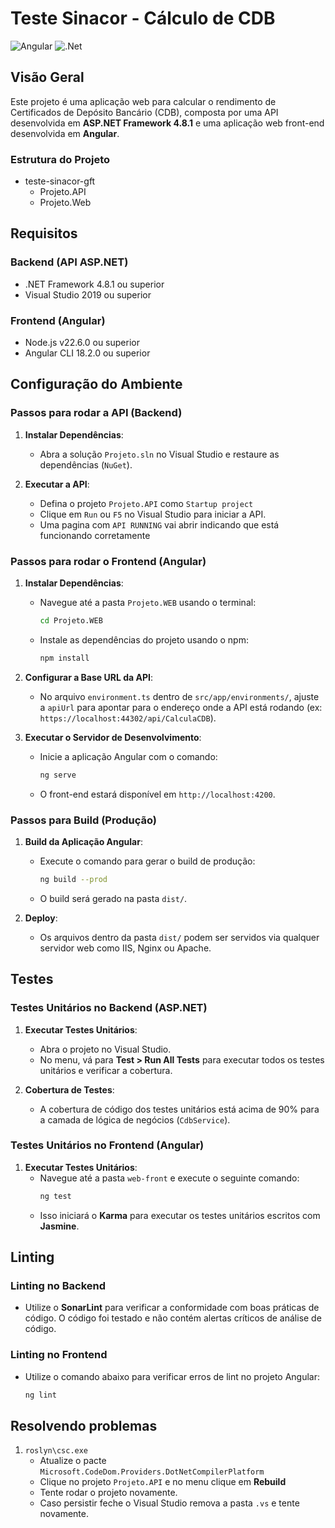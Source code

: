 # Teste Sinacor - Cálculo de CDB

![Angular](https://img.shields.io/badge/angular-%23DD0031.svg?style=for-the-badge&logo=angular&logoColor=white)
![.Net](https://img.shields.io/badge/.NET-5C2D91?style=for-the-badge&logo=.net&logoColor=white)

## Visão Geral

Este projeto é uma aplicação web para calcular o rendimento de Certificados de Depósito Bancário (CDB), composta por uma API desenvolvida em **ASP.NET Framework 4.8.1** e uma aplicação web front-end desenvolvida em **Angular**.

### Estrutura do Projeto

- teste-sinacor-gft
	- Projeto.API
	- Projeto.Web

	
## Requisitos

### Backend (API ASP.NET)

- .NET Framework 4.8.1 ou superior
- Visual Studio 2019 ou superior

### Frontend (Angular)

- Node.js v22.6.0 ou superior
- Angular CLI 18.2.0 ou superior

## Configuração do Ambiente

### Passos para rodar a API (Backend)

1. **Instalar Dependências**:
   - Abra a solução `Projeto.sln` no Visual Studio e restaure as dependências (`NuGet`).

2. **Executar a API**:
   - Defina o projeto `Projeto.API` como `Startup project`
   - Clique em `Run` ou `F5` no Visual Studio para iniciar a API.
   - Uma pagina com `API RUNNING` vai abrir indicando que está funcionando corretamente

### Passos para rodar o Frontend (Angular)

1. **Instalar Dependências**:
   - Navegue até a pasta `Projeto.WEB` usando o terminal:
     ```bash
     cd Projeto.WEB
     ```
   - Instale as dependências do projeto usando o npm:
     ```bash
     npm install
     ```

2. **Configurar a Base URL da API**:
   - No arquivo `environment.ts` dentro de `src/app/environments/`, ajuste a `apiUrl` para apontar para o endereço onde a API está rodando (ex: `https://localhost:44302/api/CalculaCDB`).

3. **Executar o Servidor de Desenvolvimento**:
   - Inicie a aplicação Angular com o comando:
     ```bash
     ng serve
     ```
   - O front-end estará disponível em `http://localhost:4200`.

### Passos para Build (Produção)

1. **Build da Aplicação Angular**:
   - Execute o comando para gerar o build de produção:
     ```bash
     ng build --prod
     ```
   - O build será gerado na pasta `dist/`.

2. **Deploy**:
   - Os arquivos dentro da pasta `dist/` podem ser servidos via qualquer servidor web como IIS, Nginx ou Apache.

## Testes

### Testes Unitários no Backend (ASP.NET)

1. **Executar Testes Unitários**:
   - Abra o projeto no Visual Studio.
   - No menu, vá para **Test > Run All Tests** para executar todos os testes unitários e verificar a cobertura.

2. **Cobertura de Testes**:
   - A cobertura de código dos testes unitários está acima de 90% para a camada de lógica de negócios (`CdbService`).

### Testes Unitários no Frontend (Angular)

1. **Executar Testes Unitários**:
   - Navegue até a pasta `web-front` e execute o seguinte comando:
     ```bash
     ng test
     ```
   - Isso iniciará o **Karma** para executar os testes unitários escritos com **Jasmine**.


## Linting

### Linting no Backend

- Utilize o **SonarLint** para verificar a conformidade com boas práticas de código. O código foi testado e não contém alertas críticos de análise de código.

### Linting no Frontend

- Utilize o comando abaixo para verificar erros de lint no projeto Angular:
  ```bash
  ng lint

## Resolvendo problemas
1. `roslyn\csc.exe`
   - Atualize o pacte `Microsoft.CodeDom.Providers.DotNetCompilerPlatform`
   - Clique no projeto `Projeto.API` e no menu clique em **Rebuild**
   - Tente rodar o projeto novamente.
   - Caso persistir feche o Visual Studio remova a pasta `.vs` e tente novamente.
